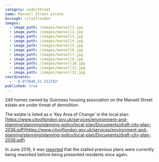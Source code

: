 ```yaml
---
category: underthreat
name: Mansell Street estate
borough: cityoflondon
images:
  - image_path: /images/mansell1.jpg
  - image_path: /images/mansell2.jpg
  - image_path: /images/mansell3.jpg
  - image_path: /images/mansell4.jpg
  - image_path: /images/mansell5.jpg
  - image_path: /images/mansell6.jpg
  - image_path: /images/mansell7.jpg
  - image_path: /images/mansell9.jpg
  - image_path: /images/mansell10.jpg
  - image_path: /images/mansell11.jpg
  - image_path: /images/mansell12.jpg
coordinates:
  - '-0.073840,51.512782'
published: true
---
```

249 homes owned by Guinness housing association on the Mansell Street estate are under threat of demolition.

The estate is listed as a 'Key Area of Change' in the local plan: [https://www.cityoflondon.gov.uk/services/environment-and-planning/planning/planning-policy/local-plan/Documents/draft-city-plan-2036.pdf](https://www.cityoflondon.gov.uk/services/environment-and-planning/planning/planning-policy/local-plan/Documents/draft-city-plan-2036.pdf)

In June 2019, it was [reported](https://www.citymatters.london/mansell-street-estate-residents-must-final-say/) that the stalled previous plans were currently being reworked before being presented residents once again.



